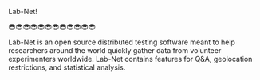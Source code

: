 Lab-Net!

😎😎😎😎😎😎😎😎😎😎😎😎 

Lab-Net is an open source distributed testing software meant to help researchers around the world quickly gather data from volunteer experimenters worldwide. Lab-Net contains features for Q&A, geolocation restrictions, and statistical analysis.

